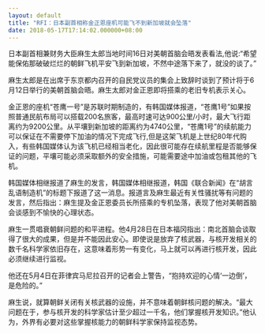 ```yaml
---
layout: default
title: "RFI：日本副首相称金正恩座机可能飞不到新加坡就会坠落"
date: 2018-05-17T17:14:02.000000+08:00
---
```


日本副首相兼财务大臣麻生太郎当地时间16日对美朝首脑会晤发表看法,他说:“希望能保佑那破破烂烂的朝鲜飞机平安飞到新加坡，不然中途落下来了，就没的谈了。”

麻生太郎是在出席于东京都内召开的自民党议员的集会上致辞时谈到了预计将于6月12日举行的美朝首脑会晤。麻生太郎对金正恩即将搭乘的老旧专机表示关心。

金正恩的座机“苍鹰一号”是苏联时期制造的，有韩国媒体报道，“苍鹰1号”如果按照普通民航布局可以搭载200名旅客，最高时速可达900公里/小时，最大飞行距离约为9200公里。从平壤到新加坡的距离约为4740公里，“苍鹰1号”的续航能力可以保证在不需要停下加油的情况下完成飞行,但是这架飞机是上世纪80年代购入，有些韩国媒体认为该飞机已经相当老化，因此很可能存在续航里程是否能够保证的问题，平壤可能必须采取额外的安全措施，可能需要途中加油或包租其他的飞机。

韩国媒体相继报道了麻生的发言，韩国媒体相继报道，韩国《联合新闻》在“胡言乱语制造机”的标题下报道了这一消息。报道言及麻生最近有关性骚扰等有问题的发言，然后指出：麻生提及金正恩委员长所搭乘的专机坠落，表现了他对美朝首脑会谈感到不愉快的心理状态。

麻生一贯唱衰朝鲜问题的和平进程。他4月28日在日本福冈指出：南北首脑会谈取得了很大的成果，但是并不能因此安心。即使说是放弃了核武器，与核开发相关的数千名科学家依旧存在，这意味着形势一有变化，马上就可以再进行核开发，因此必须继续进行监视。

他还在5月4日在菲律宾马尼拉召开的记者会上警告，“抱持欢迎的心情‘一边倒’，是危险的。”

麻生说，就算朝鲜关闭有关核武器的设施，并不意味着朝鲜核问题的解决。“最大问题在于，参与核开发的科学家估计至少超过一千名，他们掌握核开发知识。”他认为，外界有必要对这些掌握核能力的朝鲜科学家保持监视态势。

